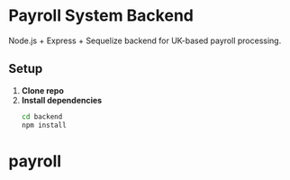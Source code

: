 # Payroll System Backend

Node.js + Express + Sequelize backend for UK-based payroll processing.

## Setup

1. **Clone repo**  
2. **Install dependencies**  
   ```bash
   cd backend
   npm install
# payroll
